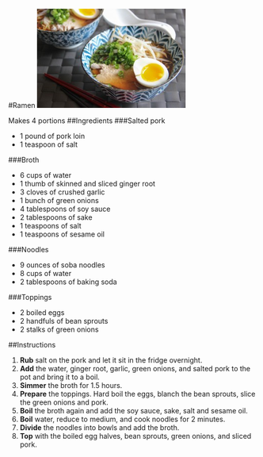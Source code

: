 #Ramen
![ramen](https://github.com/CarloBarraco/Recipes/raw/master/Japanese/ramen.jpg)

Makes 4 portions
##Ingredients
###Salted pork
* 1 pound of pork loin
* 1 teaspoon of salt

###Broth
* 6 cups of water
* 1 thumb of skinned and sliced ginger root
* 3 cloves of crushed garlic
* 1 bunch of green onions
* 4 tablespoons of soy sauce
* 2 tablespoons of sake
* 1 teaspoons of salt
* 1 teaspoons of sesame oil

###Noodles
* 9 ounces of soba noodles
* 8 cups of water
* 2 tablespoons of baking soda

###Toppings
* 2 boiled eggs
* 2 handfuls of bean sprouts
* 2 stalks of green onions

##Instructions
1. **Rub** salt on the pork and let it sit in the fridge overnight.
2. **Add** the water, ginger root, garlic, green onions, and salted pork to the pot and bring it to a  boil.
3. **Simmer** the broth for 1.5 hours.
4. **Prepare** the toppings. Hard boil the eggs, blanch the bean sprouts, slice the green onions and pork.
5. **Boil** the broth again and add the soy sauce, sake, salt and sesame oil.
6. **Boil** water, reduce to medium, and cook noodles for 2 minutes.
7. **Divide** the noodles into bowls and add the broth.
8. **Top** with the boiled egg halves, bean sprouts, green onions, and sliced pork.
